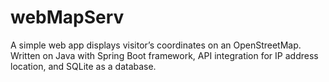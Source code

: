 # webMapServ
A simple web app displays visitor’s coordinates on an OpenStreetMap. Written on Java with Spring Boot framework, API integration for IP address location, and SQLite as a database.
